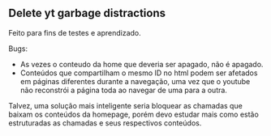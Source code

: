 ## Delete yt garbage distractions

Feito para fins de testes e aprendizado.

Bugs:   
* As vezes o conteudo da home que deveria ser apagado, não é apagado.
* Conteúdos que compartilham o mesmo ID no html podem ser afetados em páginas diferentes durante a navegação, uma vez que o youtube não reconstrói a página toda ao navegar de uma para a outra.

Talvez, uma solução mais inteligente seria bloquear as chamadas que baixam os conteúdos da homepage, porém devo estudar mais como estão estruturadas as chamadas e seus respectivos conteúdos.
